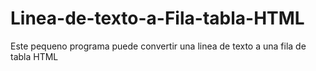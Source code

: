 # Linea-de-texto-a-Fila-tabla-HTML
Este pequeno programa puede convertir una linea de texto a una fila de tabla HTML
